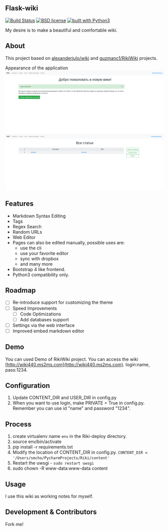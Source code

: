 Flask-wiki
----

[![Build Status](https://travis-ci.org/eleutherius/flask-wiki.svg?branch=master)](https://travis-ci.org/eleutherius/flask-wiki)
[![BSD license](https://img.shields.io/pypi/l/flask.svg)](
https://github.com/eleutherius/flask-wiki/blob/master/LICENSE)
[![built with Python3](https://img.shields.io/badge/built%20with-Python3-red.svg)](
https://www.python.org/)


My desire is to make a beautiful and comfortable wiki.  

## About
This project based on [alexanderjulo/wiki](https://github.com/alexanderjulo/wiki) and [guzmanc1/RikiWiki](https://github.com/guzmanc1/RikiWiki) projects.

Appearance of the application
![Home page](https://raw.githubusercontent.com/eleutherius/flask-wiki/master/doc/img1.png)
![Articles](https://raw.githubusercontent.com/eleutherius/flask-wiki/master/doc/img2.png)

## Features
* Markdown Syntax Editing
* Tags
* Regex Search
* Random URLs
* Web Editor
* Pages can also be edited manually, possible uses are:
    * use the cli
    * use your favorite editor
    * sync with dropbox
    * and many more
* Bootstrap 4 like frontend.
* Python3 compatibility only.

## Roadmap

- [ ]  Re-introduce support for customizing the theme
- [ ]  Speed Improvements
	- [ ] Code Optimizations
	- [ ] Add databases support
- [ ] Settings via the web interface
- [ ] Improved  embed markdown editor

## Demo
You can used Demo of RikiWiki project.
You can access the wiki [http://wiki440.ms2ms.com](http://wiki440.ms2ms.com). login:name, pass:1234.

## Configuration
1. Update CONTENT_DIR and USER_DIR in config.py
2. When you want to use login, make PRIVATE = True in config.py. Remember you can use id "name" and password "1234".

## Process
1. create virtualenv name `env` in the Riki-deploy directory.
2. source env/bin/activate
3. pip install -r requirements.txt
4. Modify the location of CONTENT_DIR in config.py. `CONTENT_DIR = '/Users/smcho/PycharmProjects/Riki/content'`
5. Restart the uwsgi - `sudo restart uwsgi`
6. sudo chown -R www-data:www-data content

## Usage
I use this wiki as working notes for myself.

## Development & Contributors
 Fork me!
